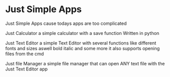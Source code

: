 # Just Simple Apps
Just Simple Apps cause todays apps are too complicated

Just Calculator
a simple calculator with a save function Written in python

Just Text Editor
a simple Text Editor with several functions like different fonts and sizes aswell bold italic and some more it also supports opening files from the cmd

Just file Manager
a simple file manager that can open ANY text file with the Just Text Editor app

